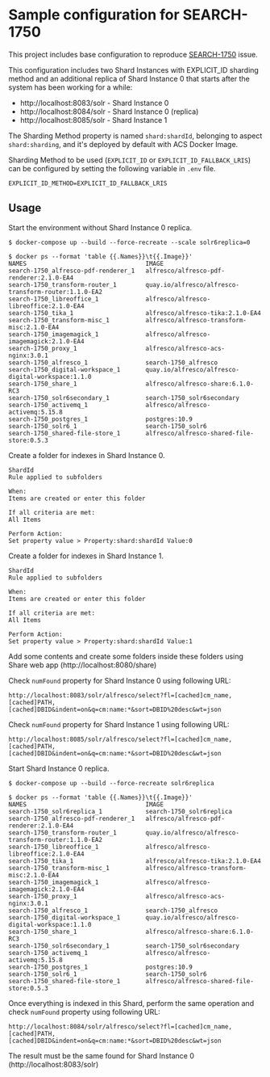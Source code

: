 # Sample configuration for SEARCH-1750

This project includes base configuration to reproduce [SEARCH-1750](https://issues.alfresco.com/jira/browse/SEARCH-1750) issue.

This configuration includes two Shard Instances with EXPLICIT_ID sharding method and an additional replica of Shard Instance 0 that starts after the system has been working for a while:

* http://localhost:8083/solr - Shard Instance 0
* http://localhost:8084/solr - Shard Instance 0 (replica)
* http://localhost:8085/solr - Shard Instance 1

The Sharding Method property is named `shard:shardId`, belonging to aspect `shard:sharding`, and it's deployed by default with ACS Docker Image.

Sharding Method to be used (`EXPLICIT_ID` or `EXPLICIT_ID_FALLBACK_LRIS`) can be configured by setting the following variable in `.env` file.

```
EXPLICIT_ID_METHOD=EXPLICIT_ID_FALLBACK_LRIS
```

## Usage

Start the environment without Shard Instance 0 replica.

```
$ docker-compose up --build --force-recreate --scale solr6replica=0

$ docker ps --format 'table {{.Names}}\t{{.Image}}'
NAMES                                 IMAGE
search-1750_alfresco-pdf-renderer_1   alfresco/alfresco-pdf-renderer:2.1.0-EA4
search-1750_transform-router_1        quay.io/alfresco/alfresco-transform-router:1.1.0-EA2
search-1750_libreoffice_1             alfresco/alfresco-libreoffice:2.1.0-EA4
search-1750_tika_1                    alfresco/alfresco-tika:2.1.0-EA4
search-1750_transform-misc_1          alfresco/alfresco-transform-misc:2.1.0-EA4
search-1750_imagemagick_1             alfresco/alfresco-imagemagick:2.1.0-EA4
search-1750_proxy_1                   alfresco/alfresco-acs-nginx:3.0.1
search-1750_alfresco_1                search-1750_alfresco
search-1750_digital-workspace_1       quay.io/alfresco/alfresco-digital-workspace:1.1.0
search-1750_share_1                   alfresco/alfresco-share:6.1.0-RC3
search-1750_solr6secondary_1          search-1750_solr6secondary
search-1750_activemq_1                alfresco/alfresco-activemq:5.15.8
search-1750_postgres_1                postgres:10.9
search-1750_solr6_1                   search-1750_solr6
search-1750_shared-file-store_1       alfresco/alfresco-shared-file-store:0.5.3
```

Create a folder for indexes in Shard Instance 0.

```
ShardId
Rule applied to subfolders

When:
Items are created or enter this folder

If all criteria are met:
All Items

Perform Action:
Set property value > Property:shard:shardId Value:0
```

Create a folder for indexes in Shard Instance 1.

```
ShardId
Rule applied to subfolders

When:
Items are created or enter this folder

If all criteria are met:
All Items

Perform Action:
Set property value > Property:shard:shardId Value:1
```

Add some contents and create some folders inside these folders using Share web app (http://localhost:8080/share)

Check `numFound` property for Shard Instance 0 using following URL:

```
http://localhost:8083/solr/alfresco/select?fl=[cached]cm_name,[cached]PATH,[cached]DBID&indent=on&q=cm:name:*&sort=DBID%20desc&wt=json
```

Check `numFound` property for Shard Instance 1 using following URL:

```
http://localhost:8085/solr/alfresco/select?fl=[cached]cm_name,[cached]PATH,[cached]DBID&indent=on&q=cm:name:*&sort=DBID%20desc&wt=json
```

Start Shard Instance 0 replica.

```
$ docker-compose up --build --force-recreate solr6replica

$ docker ps --format 'table {{.Names}}\t{{.Image}}'
NAMES                                 IMAGE
search-1750_solr6replica_1            search-1750_solr6replica
search-1750_alfresco-pdf-renderer_1   alfresco/alfresco-pdf-renderer:2.1.0-EA4
search-1750_transform-router_1        quay.io/alfresco/alfresco-transform-router:1.1.0-EA2
search-1750_libreoffice_1             alfresco/alfresco-libreoffice:2.1.0-EA4
search-1750_tika_1                    alfresco/alfresco-tika:2.1.0-EA4
search-1750_transform-misc_1          alfresco/alfresco-transform-misc:2.1.0-EA4
search-1750_imagemagick_1             alfresco/alfresco-imagemagick:2.1.0-EA4
search-1750_proxy_1                   alfresco/alfresco-acs-nginx:3.0.1
search-1750_alfresco_1                search-1750_alfresco
search-1750_digital-workspace_1       quay.io/alfresco/alfresco-digital-workspace:1.1.0
search-1750_share_1                   alfresco/alfresco-share:6.1.0-RC3
search-1750_solr6secondary_1          search-1750_solr6secondary
search-1750_activemq_1                alfresco/alfresco-activemq:5.15.8
search-1750_postgres_1                postgres:10.9
search-1750_solr6_1                   search-1750_solr6
search-1750_shared-file-store_1       alfresco/alfresco-shared-file-store:0.5.3
```

Once everything is indexed in this Shard, perform the same operation and check `numFound` property using following URL:

```
http://localhost:8084/solr/alfresco/select?fl=[cached]cm_name,[cached]PATH,[cached]DBID&indent=on&q=cm:name:*&sort=DBID%20desc&wt=json
```

The result must be the same found for Shard Instance 0 (http://localhost:8083/solr)
